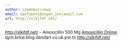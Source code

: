 ```yaml
---
author: izomobuzivewq
email: epofuboni@uegem.jonjamail.com
url: http://slkjfdf.net/
---
```


http://slkjfdf.net/ - Amoxicillin 500 Mg <a href="http://slkjfdf.net/">Amoxicillin Online</a> qym.brkw.blog.dandart.co.uk.pst.tn http://slkjfdf.net/